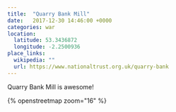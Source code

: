```yaml
---
title:  "Quarry Bank Mill"
date:   2017-12-30 14:46:00 +0000
categories: war
location:
  latitude: 53.3436872
  longitude: -2.2500936
place_links:
  wikipedia: ""
  url: https://www.nationaltrust.org.uk/quarry-bank
---
```

Quarry Bank Mill is awesome!

{% openstreetmap zoom="16" %}

